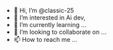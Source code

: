 - 👋 Hi, I’m @classic-25
- 👀 I’m interested in Ai dev,
- 🌱 I’m currently learning ...
- 💞️ I’m looking to collaborate on ...
- 📫 How to reach me ...

<!---
classic-25/classic-25 is a ✨ special ✨ repository because its `README.md` (this file) appears on your GitHub profile.
You can click the Preview link to take a look at your changes.
--->
